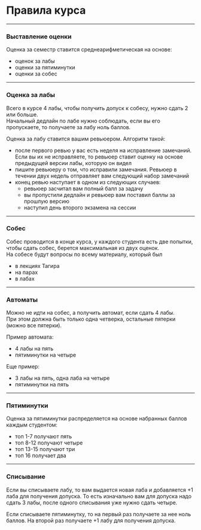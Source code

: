 # Правила курса

---
### Выставление оценки

Оценка за семестр ставится среднеарифметическая на основе:
- оценок за лабы
- оценки за пятиминутки
- оценки за собес
---
### Оценка за лабы

Всего в курсе 4 лабы, чтобы получить допуск к собесу, нужно сдать 2 или больше.  
Начальный дедлайн по лабе нужно соблюдать, если вы его пропускаете, то получаете за лабу ноль баллов.  

Оценка за лабу ставится вашим ревьюером. Алгоритм такой:
- после первого ревью у вас есть неделя на исправление замечаний. Если вы их не исправляете, то ревьюер ставит оценку на основе предыдущей версии лабы, которую он видел
- пишите ревьюеру о том, что исправили замечания. Ревьюер в течении двух недель отправляет вам следующий набор замечаний
- конец ревью наступает в одном из следующих случаев:
  - ревьюер засчитал вам полный балл за задачу
  - вы пропустили дедлайн и ревьюер вам поставил баллы за прошлую версию
  - наступил день второго экзамена на сессии
---
### Собес

Собес проводится в конце курса, у каждого студента есть две попытки, чтобы сдать собес, берется максимальная из двух оценок.  
На собесе будут вопросы по всему материалу, который был
- в лекциях Тагира
- на парах
- в лабах
---
### Автоматы

Можно не идти на собес, а получить автомат, если сдать 4 лабы.  
При этом должна быть только одна четверка, остальные пятерки (можно все пятерки).

Пример автомата:
- 4 лабы на пять
- пятиминутки на четыре

Еще пример:
- 3 лабы на пять, одна лаба на четыре
- пятиминутки на пять
---
### Пятиминутки

Оценка за пятиминутки распределяется на основе набранных баллов каждым студентом:
- топ 1-7 получают пять
- топ 8-12 получают четыре
- топ 13-15 получают три
- топ 16 получает два
---
### Списывание

Если вы списываете лабу, то вам выдается новая лаба и добавляется +1 лаба для получения допуска.
То есть изначально вам для допуска надо сдать 3 лабы, после одного списывания уже нужно сдать четыре.  

Если списываете пятиминутку, то на первый раз получаете за нее ноль баллов. На второй раз получаете +1 лабу для получения допуска. 

